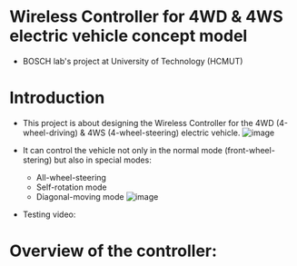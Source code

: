 # Wireless Controller for 4WD & 4WS electric vehicle concept model
- BOSCH lab's project at University of Technology (HCMUT)

# Introduction
- This project is about designing the Wireless Controller for the 4WD (4-wheel-driving) & 4WS (4-wheel-steering) electric vehicle.
  ![image](https://github.com/gia0901/Wireless-controller-for-4WD-4WS-vehicle/assets/152675758/3142f106-a1be-4347-b513-dc79792d57d4)
- It can control the vehicle not only in the normal mode (front-wheel-stering) but also in special modes:
    + All-wheel-steering
    + Self-rotation mode
    + Diagonal-moving mode
    ![image](https://github.com/gia0901/Wireless-controller-for-4WD-4WS-vehicle/assets/152675758/12da6690-c2a0-4512-b761-b634b591f5d4)

- Testing video:

# Overview of the controller:

